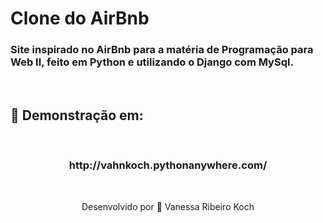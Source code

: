 # Clone do AirBnb

### Site inspirado no AirBnb para a matéria de Programação para Web II, feito em Python e utilizando o Django com MySql.

<br >

## 🚀 Demonstração em: 
<br >

<h3 align="center">
  http://vahnkoch.pythonanywhere.com/
</h3>

<br >
<p align="center">Desenvolvido por 💜 Vanessa Ribeiro Koch</p>
